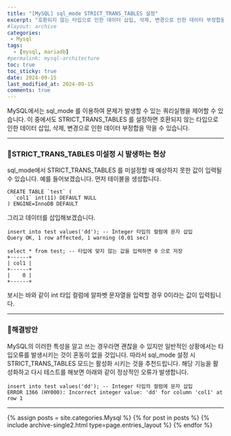 ```yaml
---
title: "[MySQL] sql_mode STRICT_TRANS_TABLES 설정"
excerpt: "호환되지 않는 타입으로 인한 데이터 삽입, 삭제, 변경으로 인한 데이터 부정합을 막기 위해 STRICT_TRANS_TABLES 를 설정합니다."
#layout: archive
categories:
 - Mysql
tags:
  - [mysql, mariadb]
#permalink: mysql-architecture
toc: true
toc_sticky: true
date: 2024-09-15
last_modified_at: 2024-09-15
comments: true
---
```


MySQL에서는 sql_mode 를 이용하여 문제가 발생할 수 있는 쿼리실행을 제어할 수 있습니다. 이 중에서도 STRICT_TRANS_TABLES 를 설정하면 호환되지 않는 타입으로 인한 데이터 삽입, 삭제, 변경으로 인한 데이터 부정합을 막을 수 있습니다.

---

### 🚀STRICT_TRANS_TABLES 미설정 시 발생하는 현상

sql_mode에서 STRICT_TRANS_TABLES 를 미설정할 때 예상하지 못한 값이 입력될 수 있습니다. 예를 들어보겠습니다. 먼저 테이블을 생성합니다.

```
CREATE TABLE `test` (
  `col1` int(11) DEFAULT NULL
) ENGINE=InnoDB DEFAULT
```

그리고 데이터를 삽입해보겠습니다.

```
insert into test values('dd'); -- Integer 타입의 컬럼에 문자 삽입
Query OK, 1 row affected, 1 warning (0.01 sec)

select * from test; -- 타입에 맞지 않는 값을 입력하면 0 으로 저장
+------+
| col1 |
+------+
|    0 |
+------+
```

보시는 바와 같이 int 타입 컬럼에 알파벳 문자열을 입력할 경우 0이라는 값이 입력됩니다.

---

### 🚀해결방안

 MySQL의 이러한 특성을 알고 쓰는 경우라면 괜찮을 수 있지만 일반적인 상황에서는 타입오류를 발생시키는 것이 혼동이 없을 것입니다. 따라서 sql_mode 설정 시 STRICT_TRANS_TABLES 모드는 활성화 시키는 것을 추천드립니다. 해당 기능을 활성화하고 다시 테스트를 해보면 아래와 같이 정상적인 오류가 발생합니다.

```
insert into test values('dd'); -- Integer 타입의 컬럼에 문자 삽입
ERROR 1366 (HY000): Incorrect integer value: 'dd' for column 'col1' at row 1

```

---
{% assign posts = site.categories.Mysql %}
{% for post in posts %} {% include archive-single2.html type=page.entries_layout %} {% endfor %}
